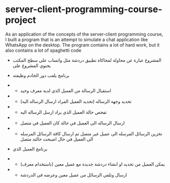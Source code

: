 # server-client-programming-course-project
As an application of the concepts of the server-client programming course, I built a program that is an attempt to simulate a chat application like WhatsApp on the desktop. The program contains a lot of hard work, but it also contains a lot of spaghetti code 
* المشروع عبارة عن محاولة لمحاكاة تطبيق دردشة مثل واتساب على سطح المكتب يحتوي المشروع على 
* برنامج يلعب دور الخادم وظيفته 
 * * استقبال الرسالة من العميل الذي لدية معرف وحيد
 * * تحديد وجهة الرساله (تحديد العميل المراد ارسال الرساله اليه)
 * * تفحص حالة العميل الذي يراد ارسل الرساله اليه
 * * ارسال الرساله الى العميل في حالة كان العميل في متصل
 * * تخزين الرسائل المرسله الى عميل غير متصل ثم ارسال كافة الرسائل المرسله الى العميل في حال اصبحت حالته متصل

* برنامج العميل الذي
 * *  يمكن العميل من تحديد او انشاء دردشة جديدة مع عميل معين (باستخدام معرف) 
 * * ارسال وتلقي الرسائل من عميل معين وعرضه في الدردشة 
 

